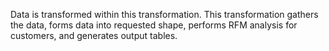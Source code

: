 Data is transformed within this transformation. This transformation gathers the data, forms data into requested shape, performs RFM analysis for customers, and generates output tables.
